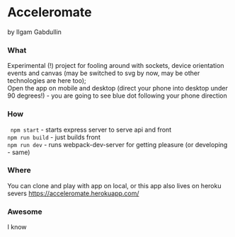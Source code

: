 # Acceleromate
by Ilgam Gabdullin

### What 
Experimental (!) project for fooling around with sockets, device orientation events and canvas (may be switched to svg by now, may be other technologies are here too);  
Open the app on mobile and desktop (direct your phone into desktop under 90 degrees!) - you are going to see blue dot following your phone direction

### How
` npm start`  - starts express server to serve api and front  
` npm run build ` - just builds front  
` npm run dev ` - runs webpack-dev-server for getting pleasure (or developing - same)  

### Where
You can clone and play with app on local, or this app also lives on heroku severs https://acceleromate.herokuapp.com/

### Awesome
I know